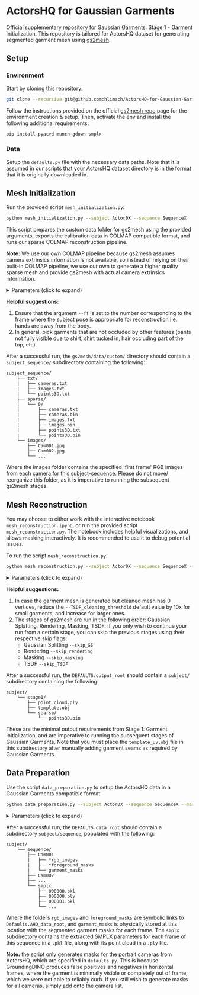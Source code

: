 # ActorsHQ for Gaussian Garments
Official supplementary repository for [Gaussian Garments](https://ribosome-rbx.github.io/Gaussian-Garments/): Stage 1 - Garment Initialization. This repository is tailored for ActorsHQ dataset for generating segmented garment mesh using [gs2mesh](https://gs2mesh.github.io/).
## Setup
### Environment
Start by cloning this repository:
```bash
git clone --recursive git@github.com:hlimach/ActorsHQ-for-Gaussian-Garments.git
```

Follow the instructions provided on the official [gs2mesh repo](https://github.com/yanivw12/gs2mesh/tree/main) page for the environment creation & setup. Then, activate the env and install the following additional requirements:
```bash
pip install pyacvd munch gdown smplx
```
### Data
Setup the `defaults.py` file with the necessary data paths. Note that it is assumed in our scripts that your ActorsHQ dataset directory is in the format that it is originally downloaded in.

## Mesh Initialization
Run the provided script `mesh_initialization.py`:
```bash
python mesh_initialization.py --subject Actor0X --sequence SequenceX
``` 
This script prepares the custom data folder for gs2mesh using the provided arguments, exports the calibration data in COLMAP compatible format, and runs our sparse COLMAP reconstruction pipeline. 

**Note:** We use our own COLMAP pipeline because gs2mesh assumes camera extrinsics information is not available, so instead of relying on their built-in COLMAP pipeline, we use our own to generate a higher quality sparse mesh and provide gs2mesh with actual camera extrinsics information.

<details>
<summary> Parameters (click to expand) </summary>

| Parameter       | Description                                                                 | Default Value | Required |
|-----------------|-----------------------------------------------------------------------------|---------------|----------|
| `--subject`  `-s`   | Subject folder name that contains the sequence folders (e.g. Actor06).                                     | `None`        | Yes      |
| `--sequence`   `-q` | Sequence folder name (e.g. Sequence1).                                  | `None`        | Yes      |
| `--resolution` `-r` | Resolution folder of ActorsHQ images (e.g. 1x).                                         | `4x`    | No       |
| `--ff` | Frame number to use as the first frame for each camera.                                              | 0 | No |
| `--no_gpu` | Whether to use GPU for feature extraction and matching.                                    | False           | No       |

</details>

**Helpful suggestions:** 
1. Ensure that the argument `--ff` is set to the number corresponding to the frame where the subject pose is appropriate for reconstruction i.e. hands are away from the body.
2. In general, pick garments that are not occluded by other features (pants not fully visible due to shirt, shirt tucked in, hair occluding part of the top, etc).

After a successful run, the `gs2mesh/data/custom/` directory should contain a `subject_sequence/` subdirectory containing the following:
```
subject_sequence/
    ├── txt/         
    |   ├── cameras.txt 
    |   ├── images.txt 
    |   └── points3D.txt 
    ├── sparse/         
    |   └── 0/         
    |       ├── cameras.txt 
    |       ├── cameras.bin 
    |       ├── images.txt 
    |       ├── images.bin
    |       ├── points3D.txt
    |       └── points3D.bin
    └── images/     
        ├── Cam001.jpg
        ├── Cam002.jpg 
        └── ...
```
Where the images folder contains the specified 'first frame' RGB images from each camera for this subject-sequence. Please do not move/ reorganize this folder, as it is imperative to running the subsequent gs2mesh stages. 

## Mesh Reconstruction
You may choose to either work with the interactive notebook `mesh_reconstruction.ipynb`, or run the provided script `mesh_reconstruction.py`.
The notebook includes helpful visualizations, and allows masking interactively. It is recommended to use it to debug potential issues.

To run the script `mesh_reconstruction.py`:
```bash
python mesh_reconstruction.py --subject Actor0X --sequence SequenceX --garment_type Gtype --masker_prompt Prompt --masker_automask 
```
<details>
<summary> Parameters (click to expand) </summary>

| Parameter       | Description                                                                 | Default Value | Required |
|-----------------|-----------------------------------------------------------------------------|---------------|----------|
| `--subject`  `-s`   | Subject folder name that contains the sequence folders (e.g. Actor06).                                     | `None`        | Yes      |
| `--sequence`   `-q` | Sequence folder name (e.g. Sequence1).                                  | `None`        | Yes      |
| `--garment_type`   `-g`  | The garment label to be processed, must be one of [upper, lower, dress], where upper corresponds to tops, sweaters, jackets, etc., lower corresponds to pants, shorts, etc., and dress is self-explanatory.                                   | `None`          | Yes       |
| `--masker_prompt`       | Prompt for GroundingDINO to segment out the garment of intrest. A short description (e.g. green_dress) suffices.                                | `None`        | Yes       |
| `--masker_automask`       | Internal gs2mesh flag that must be passed to trigger garment segmentation.                                | -        | Yes       |

Further parameter details can be found on the [gs2mesh repo](https://github.com/yanivw12/gs2mesh/tree/main) under [Custom Data](https://github.com/yanivw12/gs2mesh?tab=readme-ov-file#custom-data), which we suggest checking out as well.
</details>

**Helpful suggestions:** 
1. In case the garment mesh is generated but cleaned mesh has 0 vertices, reduce the `--TSDF_cleaning_threshold` default value by 10x for small garments, and increase for larger ones.
2. The stages of gs2mesh are run in the following order: Gaussian Splatting, Rendering, Masking, TSDF. If you only wish to continue your run from a certain stage, you can skip the previous stages using their respective skip flags:
    - Gaussian Splitting `--skip_GS`
    - Rendering `--skip_rendering`
    - Masking `--skip_masking`
    - TSDF `--skip_TSDF`

After a successful run, the `DEFAULTS.output_root` should contain a `subject/` subdirectory containing the following:
```
subject/
    └── stage1/
        ├── point_cloud.ply
        ├── template.obj
        └── sparse/     
            └── points3D.bin
```
These are the minimal output requirements from Stage 1: Garment Initialization, and are imperative to running the subsequent stages of Gaussian Garments. Note that you must place the `template_uv.obj` file in this subdirectory after manually adding garment seams as required by Gaussian Garments.

## Data Preparation
Use the script `data_preparation.py` to setup the ActorsHQ data in a Gaussian Garments compatible format. 
```bash
python data_preparation.py --subject Actor0X --sequence SequenceX --masker_prompt Prompt --gender Gender
```

<details>
<summary> Parameters (click to expand) </summary>

| Parameter       | Description                                                                 | Default Value | Required |
|-----------------|-----------------------------------------------------------------------------|---------------|----------|
| `--subject`  `-s`   | Subject folder name that contains the sequence folders (e.g. Actor06).                                     | `None`        | Yes      |
| `--sequence`   `-q` | Sequence folder name (e.g. Sequence1).                                  | `None`        | Yes      |
| `--masker_prompt` `-p`      | Prompt for GroundingDINO to segment out the garment of intrest. A short description (e.g. green_dress) suffices.                                | `None`        | Yes       |
| `--gender`   `-g`  | Gender of the SMPLX model, must be one of [male, female], corresponding to gender of subject.                                   | `None`          | Yes       |
| `--resolution` `-r` | Resolution folder of ActorsHQ images (e.g. 1x).                                         | `4x`    | No       |

Further parameters specific to GroundingDINO are set in `defaults.py`, which will most likely not require tuning in our use-case.
</details>

After a successful run, the `DEFAULTS.data_root` should contain a subdirectory `subject/sequence`, populated with the following:
```
subject/
    └── sequence/
        ├── Cam001
        |   ├── *rgb_images
        |   ├── *foreground_masks
        |   └── garment_masks     
        ├── Cam002
        ├── ...
        └── smplx
            ├── 000000.pkl
            ├── 000000.ply
            ├── 000001.pkl
            └── ...  
```
Where the folders `rgb_images` and `foreground_masks` are symbolic links to `Defaults.AHQ_data_root`, and `garment_masks` is physically stored at this location with the segmented garment masks for each frame.
The `smplx` subdirectory contains the extracted SMPLX parameters for each frame of this sequence in a `.pkl` file, along with its point cloud in a `.ply` file. 

**Note:** the script only generates masks for the portrait cameras from ActorsHQ, which are specified in `defaults.py`. This is because GroundingDINO produces false positives and negatives in horizontal frames, where the garment is minimally visible or completely out of frame, which we were not able to reliably curb. If you still wish to generate masks for all cameras, simply add onto the camera list.